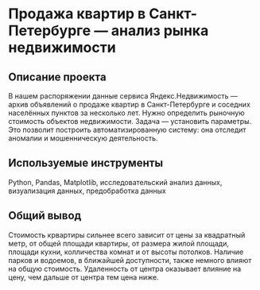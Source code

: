 # Продажа квартир в Санкт-Петербурге — анализ рынка недвижимости

## Описание проекта
В нашем распоряжении данные сервиса Яндекс.Недвижимость — архив объявлений о продаже квартир в Санкт-Петербурге и соседних населённых пунктов за несколько лет. Нужно определить рыночную стоимость объектов недвижимости. Задача — установить параметры. Это позволит построить автоматизированную систему: она отследит аномалии и мошенническую деятельность.

## Используемые инструменты
Python, Pandas, Matplotlib, исследовательский анализ данных, визуализация данных, предобработка данных

## Общий вывод
Cтоимость крвартиры сильнее всего зависит от цены за квадратный метр, от общей площади квартиры, от размера жилой площади, площади кухни, колличества комнат и от высоты потолков. Наличие парков и водоемов, в ближайшей доступности, также немного влияют на общую стоимость. Удаленность от центра оказывает влияние на цену, чем дальше от центра тем цена ниже.
